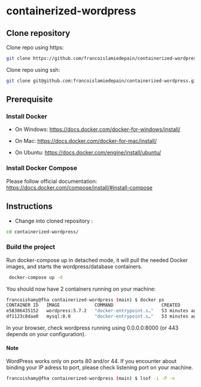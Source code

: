 # containerized-wordpress

## Clone repository

Clone repo using https:

```bash
git clone https://github.com/francoislamiedepain/containerized-wordpress.git
```

Clone repo using ssh:

```bash
git clone git@github.com:francoislamiedepain/containerized-wordpress.git
```

## Prerequisite

### Install Docker

- On Windows: https://docs.docker.com/docker-for-windows/install/

- On Mac: https://docs.docker.com/docker-for-mac/install/

- On Ubuntu: https://docs.docker.com/engine/install/ubuntu/ 

### Install Docker Compose

Please follow official documentation: https://docs.docker.com/compose/install/#install-compose

## Instructions

- Change into cloned repository :

```bash
cd containerized-wordpress/
```

### Build the project

Run docker-compose up in detached mode, it will pull the needed Docker images, and starts the wordpress/database containers.

```bash
 docker-compose up -d
```

You should now have 2 containers running on your machine:

```bash
francoishamy@fha containerized-wordpress (main) $ docker ps
CONTAINER ID   IMAGE             COMMAND                  CREATED          STATUS          PORTS                  NAMES
e58386435152   wordpress:5.7.2   "docker-entrypoint.s…"   53 minutes ago   Up 53 minutes   0.0.0.0:8000->80/tcp   containerized-wordpress_wordpress_1
df1123c8daa0   mysql:8.0         "docker-entrypoint.s…"   53 minutes ago   Up 53 minutes   3306/tcp, 33060/tcp    containerized-wordpress_db_1
```

In your browser, check wordpress running using 0.0.0.0:8000 (or 443 depends on your configuration).

#### Note

WordPress  works only on ports 80 and/or 44. If you encounter about binding your IP adress to port, please check listening port on your machine.

```bash
francoishamy@fha containerized-wordpress (main) $ lsof -i -P -n
```
